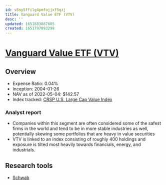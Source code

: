 ```yaml
---
id: v8ny5ffilg4pmfojjxf5qzj
title: Vanguard Value ETF (VTV)
desc: ''
updated: 1651883887605
created: 1651797093298
---
```

# [Vanguard Value ETF (VTV)](https://etfdb.com/etf/VTV/#etf-ticker-profile)

## Overview

- Expense Ratio: 0.04%
- Inception: 2004-01-26
- NAV as of 2022-05-04: $142.57
- Index tracked: [CRSP U.S. Large Cap Value Index](https://www.crsp.org/products/investment-products/crsp-us-large-cap-value-index)

### Analyst report

- Companies within this segment are often considered some of the safest firms in the world and tend to be in more stable industries as well, potentially skewing some portfolios that are heavy in value securities
- VTV is linked to an index consisting of roughly 400 holdings and exposure is tilted most heavily towards financials, energy, and industrials.

## Research tools

- [Schwab](https://www.schwab.com/research/etfs/quotes/summary/vtv)
